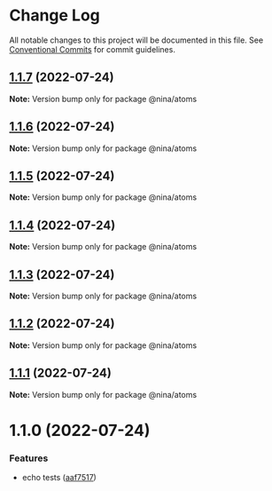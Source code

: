 # Change Log

All notable changes to this project will be documented in this file.
See [Conventional Commits](https://conventionalcommits.org) for commit guidelines.

## [1.1.7](https://github.com/marcosgotze/nina/compare/@nina/atoms@1.1.6...@nina/atoms@1.1.7) (2022-07-24)

**Note:** Version bump only for package @nina/atoms





## [1.1.6](https://github.com/marcosgotze/nina/compare/@nina/atoms@1.1.5...@nina/atoms@1.1.6) (2022-07-24)

**Note:** Version bump only for package @nina/atoms





## [1.1.5](https://github.com/marcosgotze/nina/compare/@nina/atoms@1.1.4...@nina/atoms@1.1.5) (2022-07-24)

**Note:** Version bump only for package @nina/atoms





## [1.1.4](https://github.com/marcosgotze/nina/compare/@nina/atoms@1.1.3...@nina/atoms@1.1.4) (2022-07-24)

**Note:** Version bump only for package @nina/atoms





## [1.1.3](https://github.com/marcosgotze/nina/compare/@nina/atoms@1.1.2...@nina/atoms@1.1.3) (2022-07-24)

**Note:** Version bump only for package @nina/atoms





## [1.1.2](https://github.com/marcosgotze/nina/compare/@nina/atoms@1.1.1...@nina/atoms@1.1.2) (2022-07-24)

**Note:** Version bump only for package @nina/atoms





## [1.1.1](https://github.com/marcosgotze/nina/compare/@nina/atoms@1.1.0...@nina/atoms@1.1.1) (2022-07-24)

**Note:** Version bump only for package @nina/atoms





# 1.1.0 (2022-07-24)


### Features

* echo tests ([aaf7517](https://github.com/marcosgotze/nina/commit/aaf75177243ec3325d701b5a1d07e73dd6b81c3a))
